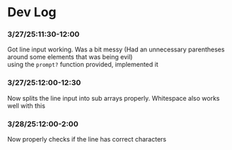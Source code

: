 # Dev Log

### 3/27/25:11:30-12:00  
Got line input working. Was a bit messy (Had an unnecessary parentheses around some elements that was being evil)  
using the `prompt?` function provided, implemented it  

### 3/27/25:12:00-12:30  
Now splits the line input into sub arrays properly. Whitespace also works well with this  

### 3/28/25:12:00-2:00  
Now properly checks if the line has correct characters  
